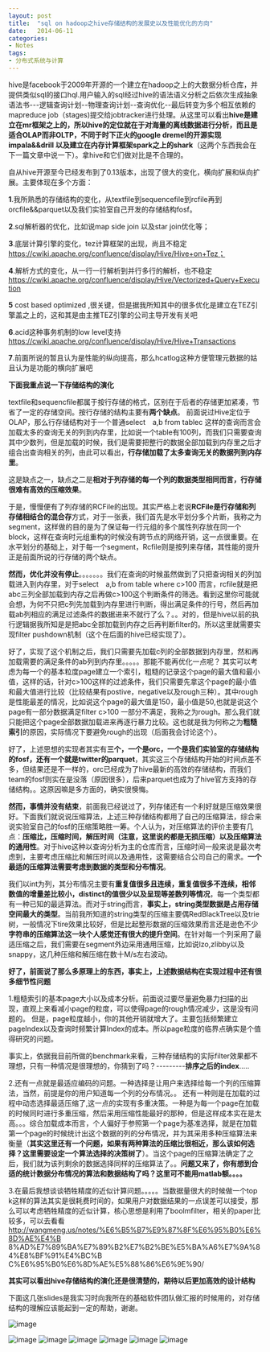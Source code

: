 ```yaml
---
layout: post
title:  "sql on hadoop之hive存储结构的发展史以及性能优化的方向"
date:   2014-06-11
categories: 
- Notes 
tags:
- 分布式系统与计算
---
```

hive是facebook于2009年开源的一个建立在hadoop之上的大数据分析仓库，并提供类似sql的接口hql.用户输入的sql经过hive的语法语义分析之后依次生成抽象语法书---逻辑查询计划--物理查询计划--查询优化--最后转变为多个相互依赖的mapreduce job（stages)提交给jobtracker进行处理。从这里可以看出**hive是建立在mr框架之上的，所以hive的定位就在于对海量的离线数据进行分析，而且是适合OLAP而非OLTP，不同于时下正火的google dremel的开源实现impala&&drill 以及建立在内存计算框架spark之上的shark**（这两个东西我会在下一篇文章中说一下）。拿hive和它们做对比是不合理的。


自从hive开源至今已经发布到了0.13版本，出现了很大的变化，横向扩展和纵向扩展。主要体现在多个方面：


**1**.我所熟悉的存储结构的变化，从textfile到sequencefile到rcfile再到orcfile&&parquet以及我们实验室自己开发的存储结构fosf。
    
**2**.sql解析器的优化，比如说map side join 以及star join优化等；

**3**.底层计算引擎的变化，tez计算框架的出现，尚且不稳定 https://cwiki.apache.org/confluence/display/Hive/Hive+on+Tez；
    
**4**.解析方式的变化，从一行一行解析到并行多行的解析，也不稳定 https://cwiki.apache.org/confluence/display/Hive/Vectorized+Query+Execution

**5** cost based optimized ,很关键，但是据我所知其中的很多优化是建立在TEZ引擎盖之上的，这和其是由主推TEZ引擎的公司主导开发有关吧
    
**6**.acid这种事务机制的low level支持 https://cwiki.apache.org/confluence/display/Hive/Hive+Transactions
    
**7**.前面所说的暂且认为是性能的纵向提高，那么hcatlog这种方便管理元数据的姑且认为是功能的横向扩展吧
    
**下面我重点说一下存储结构的演化**
    
textfile和sequencfile都属于按行存储的格式，区别在于后者的存储更加紧凑，节省了一定的存储空间。按行存储的结构主要有**两个缺点**。 前面说过Hive定位于OLAP，那么行存储结构对于一个普通select　a,b from tablec 这样的查询而言会加载太多的查询无关的列到内存里，比如说一个table有100列，而我们只需要查询其中少数列，但是加载的时候，我们是需要把整行的数据全部加载到内存里之后才组合出查询相关的列，由此可以看出，**行存储加载了太多查询无关的数据列到内存里**。
    
这是缺点之一，缺点之二是**相对于列存储的每一个列的数据类型相同而言，行存储很难有高效的压缩效果**。
    
    
于是，慢慢便有了列存储的RCFile的出现。其实严格上老说**RCFile是行存储和列存储相结合的混合存**方式，对于一张表，我们首先是水平划分多个片断，我称之为segment，这样做的目的是为了保证每一行元组的多个属性列存放在同一个block，这样在查询时元组重构的时候没有跨节点的网络开销，这一点很重要。在水平划分的基础上，对于每一个segment，Rcfile则是按列来存储，其性能的提升正是前面所说的行存储的两个缺点。
    
**然而，优化并没有停止**。。。。。。。我们在查询的时候虽然做到了只把查询相关的列加载进入到内存里，对于select　a,b from table  where c>100  而言，rcfile就是把abc三列全部加载到内存之后再做c>100这个判断条件的筛选。看到这里你可能就会想，为何不只把c列先加载到内存里进行判断，得出满足条件的行号，然后再加载ab列相应的满足过滤条件的数据进来不就行了么？。。对的，但是hive以前的执行逻辑据我所知是是把abc全部加载到内存之后再判断filter的。所以这里就需要实现filter pushdown机制（这个在后面的hive已经实现了）。
    
好了，实现了这个机制之后，我们只需要先加载c列的全部数据到内存里，然和再加载需要的满足条件的ab列到内存里。。。。。那能不能再优化一点呢？  其实可以考虑为每一个的基本粒度page建立一个索引，粗糙的记录这个page的最大值和最小值，这样的话，针对c>100这样的过滤条件，我们只需要先拿这个page的最小值和最大值进行比较（比较结果有postive，negative以及rough三种）。其中rough是性能最差的情况，比如说这个page的最大值是150，最小值是50,也就是说这个page有一部分数据满足filter c>100 一部分不满足，我称之为rough。那么我们就只能把这个page全部数据加载进来再逐行暴力比较。这也就是我为何称之为**粗糙索引**的原因，实际情况下要避免rough的出现（后面我会讨论这个）。
   
好了，上述思想的实现者其实有**三个，一个是orc，一个是我们实验室的存储结构的fosf，还有一个就是twitter的parquet**，其实这三个存储结构开始的时间点差不多，但结果还是不一样的，orc已经成为了hive最新的高效的存储结构，而我们team的fosf则实在是没落（原因很多），后来parquet也成为了hive官方支持的存储结构。。这原因嘛是多方面的，确实很懊悔。
   
**然而，事情并没有结束**，前面我已经说过了，列存储还有一个利好就是压缩效果很好。下面我们就说说压缩算法，上述三种存储结构都用了自己的压缩算法，综合来说实验室自己的fosf的压缩策略胜一筹。个人认为，对压缩算法的评价主要有几点：**压缩比，压缩时间，解压时间（注意，这里说的都是无损压缩）以及压缩算法的通用性**。对于hive这种以查询分析为主的仓库而言，压缩时间一般来说是最次考虑到，主要考虑压缩比和解压时间以及通用性，这需要结合公司自己的需求。**一个最适的压缩算法需要考虑到数据的类型和分布情况**。

我们以int为列，其分布情况主要有**重复值很多且连续，重复值很多不连续，相邻数值的增量差比较小，distinct的值很少以及呈现等差数列等情况**，每一个类型都有一种已知的最适算法。而对于string而言，**事实上，string类型数据是占用存储空间最大的类型**。当前我所知道的string类型的压缩主要偶RedBlackTree以及trie树，一般情况下tire效果比较好，但是比起整形数据的压缩效果而言还是逊色不少**字符串的压缩算法这一块个人感觉还有很大的提升空间**。在针对每一个列采用了最适压缩之后，我们需要在segment外边采用通用压缩，比如说lzo,zlibby以及snappy，这几种压缩和解压缩在数十M/s左右波动。
  
**好了，前面说了那么多原理上的东西，事实上，上述数据结构在实现过程中还有很多细节性问题**
 
1.粗糙索引的基本page大小以及成本分析。前面说过要尽量避免暴力扫描的出现，直观上来看减小page的粒度，可以使得page的rough情况减少，这是没有问题的。 但是，page粒度越小，你的其他开销就增大了。主要包括频繁建立pageIndex以及查询时频繁计算Index的成本。所以page粒度的临界点确实是个值得研究的问题。
  
事实上，依据我目前所做的benchmark来看，三种存储结构的实际filter效果都不理想，只有一种情况是很理想的，你猜到了吗？---------**排序之后的index**.....
 
2.还有一点就是最适应编码的问题。一种选择是让用户来选择给每一个列的压缩算法，当然，前提是你的用户知道每一个列的分布情况。。
 还有一种则是在加载的过程中动态选择最适压缩了,这一点的实现有多重决策。一种是为每一个page在加载的时候同时进行多重压缩，然后采用压缩性能最好的那种，但是这样成本实在是太高。。。综合加载成本而言，个人偏好于参照第一个page为基准选择，就是在加载第一个page的时候统计出这个数据的列的分布情况，并为其采用多种压缩算法来衡量（**其实这里还有一个问题，如果有两种算法的压缩比很相近，那么该如何选择？这里需要设定一个算法选择的决策树了**）。当这个page的压缩算法确定了之后，我们就为该列剩余的数据选择同样的压缩算法了。。**问题又来了，你有想到合适的统计数据分布情况的算法和数据结构了吗？这里可不能用matlab额。。。。**
 
3.在最后我想谈谈牺牲精度的近似计算问题。。。。。当数据量很大的时候做一个top k这样的算法其实是很耗费时间的，如果用户对数据结果的一点误差可以接受，那么可以考虑牺牲精度的近似计算，核心思想是利用了boolmfilter，相关的paper比较多，可以去看看
http://wangmeng.us/notes/%E6%B5%B7%E9%87%8F%E6%95%B0%E6%8D%AE%E4%B
8%AD%E7%89%BA%E7%89%B2%E7%B2%BE%E5%BA%A6%E7%9A%84%E8%BF%91%E4%BC%B
C%E6%95%B0%E6%8D%AE%E5%88%86%E6%9E%90/


**其实可以看出hive存储结构的演化还是很清楚的，期待以后更加高效的设计结构**
 
 下面这几张slides是我实习时向我所在的基础软件团队做汇报的时候用的，对存储结构的理解应该能起到一定的帮助，谢谢。
 
![image](https://raw.githubusercontent.com/sjtufighter/sjtufighter.github.io/master/images/hiveWiki1/幻灯片43.JPG)

![image](https://raw.githubusercontent.com/sjtufighter/sjtufighter.github.io/master/images/hiveWiki1/幻灯片44.JPG)
![image](https://raw.githubusercontent.com/sjtufighter/sjtufighter.github.io/master/images/hiveWiki1/幻灯片45.JPG)
![image](https://raw.githubusercontent.com/sjtufighter/sjtufighter.github.io/master/images/hiveWiki1/幻灯片46.JPG)
![image](https://raw.githubusercontent.com/sjtufighter/sjtufighter.github.io/master/images/hiveWiki1/幻灯片47.JPG)
![image](https://raw.githubusercontent.com/sjtufighter/sjtufighter.github.io/master/images/hiveWiki1/幻灯片48.JPG)
![image](https://raw.githubusercontent.com/sjtufighter/sjtufighter.github.io/master/images/hiveWiki1/幻灯片49.JPG)

